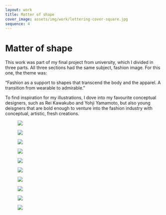 ```yaml
---
layout: work
title: Matter of shape
cover_image: assets/img/work/lettering-cover-square.jpg
sequence: 4
---
```


<h1>Matter of shape</h1>


<p>This work was part of my final project from university, which I divided in three parts.  All three sections had the same subject, fashion image. For this one, the theme was:

<p>“Fashion as a support to shapes that transcend the body and the apparel. A transition from wearable to admirable.”</p>

<p>To find inspiration for my illustrations, I dove into my favourite conceptual designers, such as Rei Kawakubo and Yohji Yamamoto, but also young deisgners that are bold enough to venture into the fashion industry with conceptual, artistic, fresh creations.</p>


<figure>
  <img src="{{ "/assets/img/work/mos/mos1.png" | relative_url }}" />
</figure>

<figure>
  <img src="{{ "/assets/img/work/mos/mos2.png" | relative_url }}" />
</figure>

<figure>
  <img src="{{ "/assets/img/work/mos/mos3.png" | relative_url }}" />
</figure>

<figure>
  <img src="{{ "/assets/img/work/mos/mos4.png" | relative_url }}" />
</figure>

<figure>
  <img src="{{ "/assets/img/work/mos/mos5.png" | relative_url }}" class="vertical-picture" />
</figure>

<figure>
  <img src="{{ "/assets/img/work/mos/mos6.png" | relative_url }}" />
</figure>

<figure>
  <img src="{{ "/assets/img/work/mos/mos7.png" | relative_url }}" />
</figure>

<figure>
  <img src="{{ "/assets/img/work/mos/mos8.png" | relative_url }}" />
</figure>

<figure>
  <img src="{{ "/assets/img/work/mos/mos9.png" | relative_url }}" />
</figure>

<figure>
  <img src="{{ "/assets/img/work/mos/mos10.png" | relative_url }}" />
</figure>
